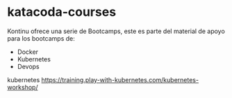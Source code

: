 # katacoda-courses

Kontinu ofrece una serie de Bootcamps, este es parte del material de apoyo para los bootcamps de:

- Docker
- Kubernetes
- Devops



kubernetes https://training.play-with-kubernetes.com/kubernetes-workshop/